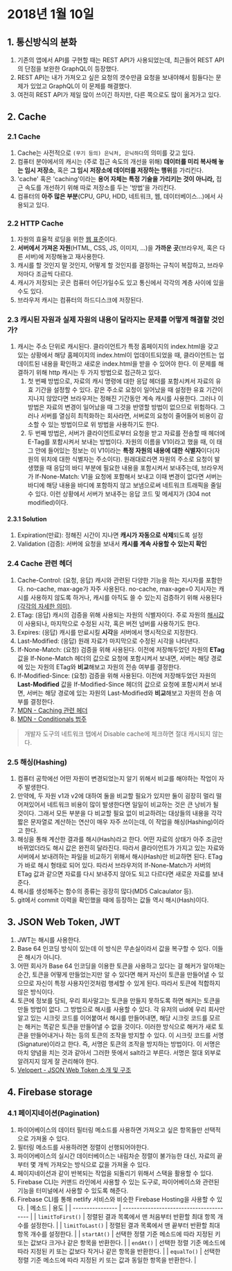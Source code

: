# 2018년 1월 10일

## 1. 통신방식의 분화

1. 기존의 앱에서 API를 구현할 때는 REST API가 사용되었는데, 최근들어 REST API의 단점을 보완한 GraphQL이 등장했다.
2. REST API는 내가 가져오고 싶은 요청의 갯수만큼 요청을 보내야해서 힘들다는 문제가 있었고 GraphQL이 이 문제를 해결했다.
3. 여전히 REST API가 제일 많이 쓰이긴 하지만, 다른 쪽으로도 많이 옮겨가고 있다.

## 2. Cache

### 2.1 Cache

1. Cache는 사전적으로 `(무기 등의) 은닉처, 은닉하다`의 의미를 갖고 있다.
2. 컴퓨터 분야에서의 캐시는 (주로 접근 속도의 개선을 위해) **데이터를 미리 복사해 놓는 임시 저장소**, 혹은 **그 임시 저장소에 데이터를 저장하는 행위**를 가리킨다.
3. 'cache' 혹은 'caching'이라는 **용어 자체는 특정 기술을 가리키는 것이 아니라,** 접근 속도를 개선하기 위해 따로 저장소를 두는 '방법'을 가리킨다.
4. 컴퓨터의 **아주 많은 부분**(CPU, GPU, HDD, 네트워크, 웹, 데이터베이스...)에서 사용되고 있다.

### 2.2 HTTP Cache

1. 자원의 효율적 로딩을 위한 [웹 표준](https://tools.ietf.org/html/rfc7234)이다.
2. **서버에서 가져온 자원**(HTML, CSS, JS, 이미지, ...)을 **가까운 곳**(브라우저, 혹은 다른 서버)에 저장해놓고 재사용한다.
3. 캐시를 할 것인지 말 것인지, 어떻게 할 것인지를 결정하는 규칙이 복잡하고, 브라우저마다 조금씩 다르다.
4. 캐시가 저장되는 곳은 컴퓨터 어딘가일수도 있고 통신에서 각각의 계층 사이에 있을수도 있다.
5. 브라우저 캐시는 컴퓨터의 하드디스크에 저장된다.

### 2.3 캐시된 자원과 실제 자원의 내용이 달라지는 문제를 어떻게 해결할 것인가?

1. 캐시는 주소 단위로 캐시된다. 클라이언트가 특정 홈페이지의 index.html을 갖고 있는 상황에서 해당 홈페이지의 index.html이 업데이트되었을 때, 클라이언트는 업데이트된 내용을 확인하고 새로운 index.html을 받을 수 있어야 한다. 이 문제를 해결하기 위해 http 캐시는 두 가지 방법으로 접근하고 있다.
   1. 첫 번째 방법으로, 자료의 캐시 명령에 대한 응답 헤더를 포함시켜서 자료의 유효 기간을 설정할 수 있다. 같은 주소로 요청이 일어났을 때 설정한 유효 기간이 지나지 않았다면 브라우저는 정해진 기간동안 계속 캐시를 사용한다. 그러나 이 방법은 자료의 변경이 일어났을 때 그것을 반영할 방법이 없으므로 위험하다. 그러나 서버를 열심히 최적화하는 회사라면, 서버로의 요청이 줄어들어 비용이 감소할 수 있는 방법이므로 위 방법을 사용하기도 한다.
   2. 두 번째 방법은, 서버가 클라이언트로부터 요청을 받고 자료를 전송할 때 헤더에 E-Tag를 포함시켜서 보내는 방법이다. 자원의 이름을 V1이라고 했을 때, 이 태그 안에 들어있는 정보는 이 V1이라는 **특정 자원의 내용에 대한 식별자**이다(자원의 위치에 대한 식별자는 주소이다). 원래대로라면 자원의 주소로 요청이 발생했을 때 응답의 바디 부분에 필요한 내용을 포함시켜서 보내주는데, 브라우저가 If-None-Match: V1을 요청에 포함해서 보내고 이때 변경이 없다면 서버는 바디에 해당 내용을 바디에 포함하지 않고 보냄으로써 네트워크 트래픽을 줄일 수 있다. 이런 상황에서 서버가 보내주는 응답 코드 및 메세지가 (304 not modified)이다.

#### 2.3.1 Solution

1. Expiration(만료): 정해진 시간이 지나면 **캐시가 자동으로 삭제**되도록 설정
2. Validation (검증): 서버에 요청을 보내서 **캐시를 계속 사용할 수 있는지 확인**

### 2.4 Cache 관련 헤더

1. Cache-Control: (요청, 응답) 캐시와 관련된 다양한 기능을 하는 지시자를 포함한다. no-cache, max-age가 자주 사용된다. no-cache, max-age=0 지시자는 캐시를 사용하지 않도록 하거나, 캐시를 아직도 쓸 수 있는지 검증하기 위해 사용된다[(각각의 자세한 의미)](https://stackoverflow.com/questions/1046966/whats-the-difference-between-cache-control-max-age-0-and-no-cache).
2. ETag: (응답) 캐시의 검증을 위해 사용되는 자원의 식별자이다. 주로 자원의 [해시값](https://namu.wiki/w/%ED%95%B4%EC%8B%9C)이 사용되나, 마지막으로 수정된 시각, 혹은 버전 넘버를 사용하기도 한다.
3. Expires: (응답) 캐시를 만료시킬 **시각**을 서버에서 명시적으로 지정한다.
4. Last-Modified: (응답) 원래 자료가 마지막으로 수정된 시각을 나타낸다.
5. If-None-Match: (요청) 검증을 위해 사용된다. 이전에 저장해두었던 자원의 **ETag** 값을 If-None-Match 헤더의 값으로 요청에 포함시켜서 보내면, 서버는 해당 경로에 있는 자원의 ETag와 **비교**해보고 자원의 전송 여부를 결정한다.
6. If-Modified-Since: (요청) 검증을 위해 사용된다. 이전에 저장해두었던 자원의 **Last-Modified** 값을 If-Modified-Since 헤더의 값으로 요청에 포함시켜서 보내면, 서버는 해당 경로에 있는 자원의 Last-Modified와 **비교**해보고 자원의 전송 여부를 결정한다.
7. [MDN - Caching  관련 헤더](https://developer.mozilla.org/ko/docs/Web/HTTP/Headers#Caching)
8. [MDN - Conditionals 범주](https://developer.mozilla.org/ko/docs/Web/HTTP/Headers#Conditionals)

> 개발자 도구의 네트워크 탭에서 Disable cache에 체크하면 절대 캐시되지 않는다.

### 2.5 해싱(Hashing)

1. 컴퓨터 공학에선 어떤 자원이 변경되었는지 알기 위해서 비교를 해야하는 작업이 자주 발생한다.
2. 만약에, 두 자원 v1과 v2에 대하여 둘을 비교할 필요가 있지만 둘이 굉장히 멀리 떨어져있어서 네트워크 비용이 많이 발생한다면 일일이 비교하는 것은 큰 낭비가 될 것이다. 그래서 모든 부분을 다 비교할 필요 없이 비교하려는 대상들의 내용을 각각 짧은 문자열로 계산하는 연산이 매우 자주 쓰이는데, 이 작업을 해싱(Hashing)이라고 한다.
3. 해싱을 통해 계산한 결과를 해시(Hash)라고 한다. 어떤 자료의 상태가 아주 조금만 바뀌었더라도 해시 값은 완전히 달라진다. 따라서 클라이언트가 가지고 있는 자료와 서버에서 보내려하는 파일을 비교하기 위해서 해시(Hash)만 비교하면 된다. ETag가 바로 해시 형태로 되어 있다. 따라서 브라우저의 If-None-Match가 서버의 ETag 값과 같으면 자료를 다시 보내주지 않아도 되고 다르다면 새로운 자료를 보내준다.
4. 해시를 생성해주는 함수의 종류는 굉장히 많다(MD5 Calcaulator 등).
5. git에서 commit 이력을 확인했을 때에 등장하는 값들 역시 해시(Hash)이다.

## 3. JSON Web Token, JWT

1. JWT는 해시를 사용한다.
2. Base 64 인코딩 방식이 있는데 이 방식은 무손실이라서 값을 복구할 수 있다. 이들은 해시가 아니다.
3. 어떤 회사가 Base 64 인코딩을 이용한 토큰을 사용하고 있다는 걸 해커가 알아채는 순간, 토큰을 어떻게 만들었는지만 알 수 있다면 해커 자신이 토큰을 만들어낼 수 있으므로 자신이 특정 사용자인것처럼 행세할 수 있게 된다. 따라서 토큰에 적합하지 않은 방식이다.
4. 토큰에 정보를 담되, 우리 회사말고는 토큰을 만들지 못하도록 하면 해커는 토큰을 만들 방법이 없다. 그 방법으로 해시를 사용할 수 있다. 각 유저의 uid에 우리 회사만 알고 있는 시크릿 코드를 이어붙여서 해시를 만들어내면, 해당 시크릿 코드를 모르는 해커는 똑같은 토큰을 만들어낼 수 없을 것이다. 이러한 방식으로 해커가 새로 토큰을 만들어내거나 하는 등의 토큰의 조작을 방지할 수 있다. 이 시크릿 코드를 서명(Signature)이라고 한다. 즉, 서명은 토큰의 조작을 방지하는 방법이다. 이 서명은 마치 양념을 치는 것과 같아서 그러한 뜻에서 salt라고 부른다. 서명은 절대 외부로 알려지지 않게 잘 관리해야 한다.
5. [Velopert - JSON Web Token 소개 및 구조](https://velopert.com/2389)

## 4. Firebase storage

### 4.1 페이지네이션(Pagination)

1. 파이어베이스의 데이터 필터링 메소드를 사용하면 가져오고 싶은 항목들만 선택적으로 가져올 수 있다.
2. 필터링 메소드를 사용하려면 정렬이 선행되어야한다.
3. 파이어베이스의 실시간 데이터베이스는 내림차순 정렬이 불가능한 대신, 자료의 끝부터 몇 개씩 가져오는 방식으로 값을 가져올 수 있다.
4. 페이지네이션과 같이 반복되는 작업을 되돌리기 위해서 스택을 활용할 수 있다.
5. Firebase CLI는 커맨드 라인에서 사용할 수 있는 도구로, 파이어베이스와 관련된 기능을 터미널에서 사용할 수 있도록 해준다.
6. Firebase CLI를 통해 netlify 서비스와 비슷한 Firebase Hosting을 사용할 수 있다.
   | 메소드              | 용도                                       |
   | ---------------- | ---------------------------------------- |
   | `limitToFirst()` | 정렬된 결과 목록에서 맨 처음부터 반환할 최대 항목 개수를 설정한다.   |
   | `limitToLast()`  | 정렬된 결과 목록에서 맨 끝부터 반환할 최대 항목 개수를 설정한다.    |
   | `startAt()`      | 선택한 정렬 기준 메소드에 따라 지정된 키 또는 값보다 크거나 같은 항목을 반환한다. |
   | `endAt()`        | 선택한 정렬 기준 메소드에 따라 지정된 키 또는 값보다 작거나 같은 항목을 반환한다. |
   | `equalTo()`      | 선택한 정렬 기준 메소드에 따라 지정된 키 또는 값과 동일한 항목을 반환한다. |